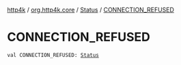 [http4k](../../index.md) / [org.http4k.core](../index.md) / [Status](index.md) / [CONNECTION_REFUSED](./-c-o-n-n-e-c-t-i-o-n_-r-e-f-u-s-e-d.md)

# CONNECTION_REFUSED

`val CONNECTION_REFUSED: `[`Status`](index.md)